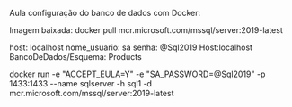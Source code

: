 Aula configuração do banco de dados com Docker:

Imagem baixada: docker pull mcr.microsoft.com/mssql/server:2019-latest

host: localhost  nome_usuario: sa  senha: @Sql2019  Host:localhost  BancoDeDados/Esquema: Products

docker run -e "ACCEPT_EULA=Y" -e "SA_PASSWORD=@Sql2019" -p 1433:1433 --name sqlserver -h sql1 -d mcr.microsoft.com/mssql/server:2019-latest

